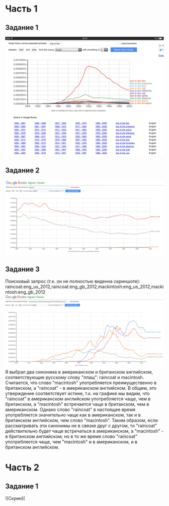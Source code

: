 # Часть 1
## Задание 1
![График](https://raw.githubusercontent.com/vladimirloginov999/hw6/master/IMG_0877.PNG)
## Задание 2
![График](https://raw.githubusercontent.com/vladimirloginov999/hw6/master/Скриншот%2029-03-2018%20104914.png)
## Задание 3
Поисковый запрос (т.к. он не полностью виденна скриншоте): raincoat:eng_us_2012,raincoat:eng_gb_2012,mackintosh:eng_us_2012,mackintosh:eng_gb_2012
![График](https://raw.githubusercontent.com/vladimirloginov999/hw6/master/Скриншот%2029-03-2018%20110238.png)
Я выбрал два синонима в американском и британском английском, соответствующие русскому слову "плащ": raincoat и macintosh. Считается, что слово "macintosh" употребляется преимущественно в британском, а "raincoat" - в американском английском. В общем, это утверждение соответствует истине, т.к. на графике мы видим, что "raincoat" в американском английском употребляется чаще, чем в британском, а "macintosh" встречается чаще в британском, чем в американском. Однако слово "raincoat" в настоящее время употребляется значительно чаще как в американском, так и в британском английском, чем слово "macintosh". Таким образом, если рассматривать эти синонимы не в связке друг с другом, то  "raincoat" действительно будет чаще встречаться в американском, а "macintosh" - в британском английском; но в то же время слово "raincoat" употребляется чаще, чем "macintosh" и в американском, и в британском английском.
# Часть 2
## Задание 1
![Скрин](
